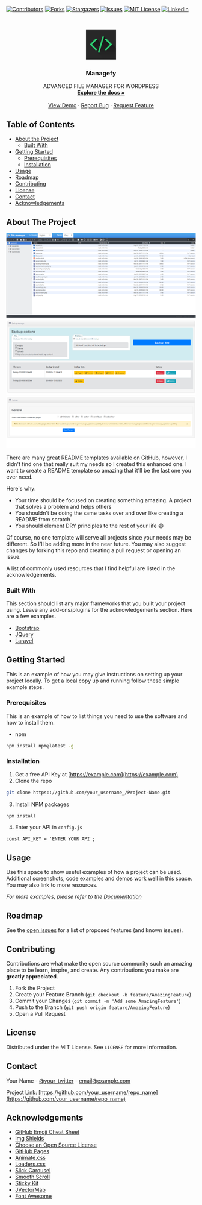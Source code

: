 [![Contributors][contributors-shield]][contributors-url]
[![Forks][forks-shield]][forks-url]
[![Stargazers][stars-shield]][stars-url]
[![Issues][issues-shield]][issues-url]
[![MIT License][license-shield]][license-url]
[![LinkedIn][linkedin-shield]][linkedin-url]

<!-- PROJECT LOGO -->
<br />
<p align="center">
  <a href="https://github.com/Softdiscover/softdiscover-db-file-manager">
    <img src="docs/logo.jpg" alt="Logo" width="80" height="80">
  </a>

  <h3 align="center">Managefy</h3>

  <p align="center">
    ADVANCED FILE MANAGER FOR WORDPRESS
    <br />
    <a href="https://github.com/Softdiscover/softdiscover-db-file-manager"><strong>Explore the docs »</strong></a>
    <br />
    <br />
    <a href="https://github.com/Softdiscover/softdiscover-db-file-manager">View Demo</a>
    ·
    <a href="https://github.com/Softdiscover/softdiscover-db-file-manager/issues">Report Bug</a>
    ·
    <a href="https://github.com/Softdiscover/softdiscover-db-file-manager/issues">Request Feature</a>
  </p>
</p>


<!-- TABLE OF CONTENTS -->
## Table of Contents

* [About the Project](#about-the-project)
  * [Built With](#built-with)
* [Getting Started](#getting-started)
  * [Prerequisites](#prerequisites)
  * [Installation](#installation)
* [Usage](#usage)
* [Roadmap](#roadmap)
* [Contributing](#contributing)
* [License](#license)
* [Contact](#contact)
* [Acknowledgements](#acknowledgements)



<!-- ABOUT THE PROJECT -->
## About The Project

[![File Manager][product-screenshot1]](https://softdiscover.com)
[![Backup Manager][product-screenshot2]](https://softdiscover.com)
[![User roles manager][product-screenshot3]](https://softdiscover.com)

There are many great README templates available on GitHub, however, I didn't find one that really suit my needs so I created this enhanced one. I want to create a README template so amazing that it'll be the last one you ever need.

Here's why:
* Your time should be focused on creating something amazing. A project that solves a problem and helps others
* You shouldn't be doing the same tasks over and over like creating a README from scratch
* You should element DRY principles to the rest of your life :smile:

Of course, no one template will serve all projects since your needs may be different. So I'll be adding more in the near future. You may also suggest changes by forking this repo and creating a pull request or opening an issue.

A list of commonly used resources that I find helpful are listed in the acknowledgements.

### Built With
This section should list any major frameworks that you built your project using. Leave any add-ons/plugins for the acknowledgements section. Here are a few examples.
* [Bootstrap](https://getbootstrap.com)
* [JQuery](https://jquery.com)
* [Laravel](https://laravel.com)



<!-- GETTING STARTED -->
## Getting Started

This is an example of how you may give instructions on setting up your project locally.
To get a local copy up and running follow these simple example steps.

### Prerequisites

This is an example of how to list things you need to use the software and how to install them.
* npm
```sh
npm install npm@latest -g
```

### Installation

1. Get a free API Key at [https://example.com](https://example.com)
2. Clone the repo
```sh
git clone https:://github.com/your_username_/Project-Name.git
```
3. Install NPM packages
```sh
npm install
```
4. Enter your API in `config.js`
```JS
const API_KEY = 'ENTER YOUR API';
```



<!-- USAGE EXAMPLES -->
## Usage

Use this space to show useful examples of how a project can be used. Additional screenshots, code examples and demos work well in this space. You may also link to more resources.

_For more examples, please refer to the [Documentation](https://example.com)_



<!-- ROADMAP -->
## Roadmap

See the [open issues](https://github.com/othneildrew/Best-README-Template/issues) for a list of proposed features (and known issues).



<!-- CONTRIBUTING -->
## Contributing

Contributions are what make the open source community such an amazing place to be learn, inspire, and create. Any contributions you make are **greatly appreciated**.

1. Fork the Project
2. Create your Feature Branch (`git checkout -b feature/AmazingFeature`)
3. Commit your Changes (`git commit -m 'Add some AmazingFeature'`)
4. Push to the Branch (`git push origin feature/AmazingFeature`)
5. Open a Pull Request



<!-- LICENSE -->
## License

Distributed under the MIT License. See `LICENSE` for more information.



<!-- CONTACT -->
## Contact

Your Name - [@your_twitter](https://twitter.com/your_username) - email@example.com

Project Link: [https://github.com/your_username/repo_name](https://github.com/your_username/repo_name)



<!-- ACKNOWLEDGEMENTS -->
## Acknowledgements
* [GitHub Emoji Cheat Sheet](https://www.webpagefx.com/tools/emoji-cheat-sheet)
* [Img Shields](https://shields.io)
* [Choose an Open Source License](https://choosealicense.com)
* [GitHub Pages](https://pages.github.com)
* [Animate.css](https://daneden.github.io/animate.css)
* [Loaders.css](https://connoratherton.com/loaders)
* [Slick Carousel](https://kenwheeler.github.io/slick)
* [Smooth Scroll](https://github.com/cferdinandi/smooth-scroll)
* [Sticky Kit](http://leafo.net/sticky-kit)
* [JVectorMap](http://jvectormap.com)
* [Font Awesome](https://fontawesome.com)




<!-- MARKDOWN LINKS & IMAGES -->
<!-- https://www.markdownguide.org/basic-syntax/#reference-style-links -->
[contributors-shield]: https://img.shields.io/github/contributors/Softdiscover/softdiscover-db-file-manager.svg?style=flat-square
[contributors-url]: https://github.com/Softdiscover/softdiscover-db-file-manager/graphs/contributors
[forks-shield]: https://img.shields.io/github/forks/Softdiscover/softdiscover-db-file-manager.svg?style=flat-square
[forks-url]: https://github.com/Softdiscover/softdiscover-db-file-manager/network/members
[stars-shield]: https://img.shields.io/github/stars/Softdiscover/softdiscover-db-file-manager.svg?style=flat-square
[stars-url]: https://github.com/Softdiscover/softdiscover-db-file-manager/stargazers
[issues-shield]: https://img.shields.io/github/issues/Softdiscover/softdiscover-db-file-manager.svg?style=flat-square
[issues-url]: https://github.com/Softdiscover/softdiscover-db-file-manager/issues
[license-shield]: https://img.shields.io/github/license/Softdiscover/softdiscover-db-file-manager.svg?style=flat-square
[license-url]: https://github.com/Softdiscover/softdiscover-db-file-manager/blob/master/LICENSE.txt
[linkedin-shield]: https://img.shields.io/badge/-LinkedIn-black.svg?style=flat-square&logo=linkedin&colorB=555
[linkedin-url]: https://www.linkedin.com/company/softdiscover
[product-screenshot1]: _images/screenshot1.png
[product-screenshot2]: _images/screenshot2.png
[product-screenshot3]: _images/screenshot3.png